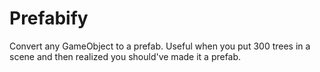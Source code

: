 # Prefabify
Convert any GameObject to a prefab. Useful when you put 300 trees in a scene and then realized you should've made it a prefab.
